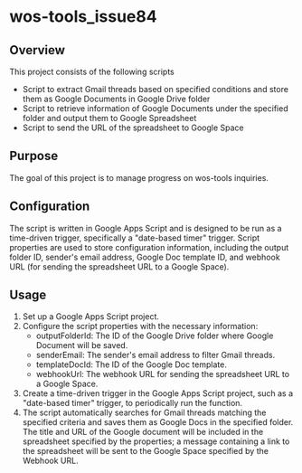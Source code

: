 # wos-tools_issue84
## Overview
This project consists of the following scripts  
- Script to extract Gmail threads based on specified conditions and store them as Google Documents in Google Drive folder
- Script to retrieve information of Google Documents under the specified folder and output them to Google Spreadsheet
- Script to send the URL of the spreadsheet to Google Space
## Purpose
The goal of this project is to manage progress on wos-tools inquiries.
## Configuration
The script is written in Google Apps Script and is designed to be run as a time-driven trigger, specifically a "date-based timer" trigger.
Script properties are used to store configuration information, including the output folder ID, sender's email address, Google Doc template ID, and webhook URL (for sending the spreadsheet URL to a Google Space).
## Usage
1. Set up a Google Apps Script project.  
2. Configure the script properties with the necessary information:  
    - outputFolderId: The ID of the Google Drive folder where Google Document will be saved.  
    - senderEmail: The sender's email address to filter Gmail threads.  
    - templateDocId: The ID of the Google Doc template.  
    - webhookUrl: The webhook URL for sending the spreadsheet URL to a Google Space.  
3. Create a time-driven trigger in the Google Apps Script project, such as a "date-based timer" trigger, to periodically run the function.   
4. The script automatically searches for Gmail threads matching the specified criteria and saves them as Google Docs in the specified folder. The title and URL of the Google document will be included in the spreadsheet specified by the properties; a message containing a link to the spreadsheet will be sent to the Google Space specified by the Webhook URL.  

